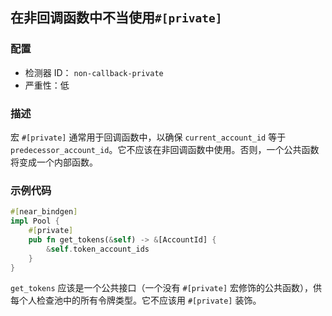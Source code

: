 ## 在非回调函数中不当使用`#[private]`

### 配置

* 检测器 ID： `non-callback-private`
* 严重性：低

### 描述

宏 `#[private]` 通常用于回调函数中，以确保 `current_account_id` 等于 `predecessor_account_id`。它不应该在非回调函数中使用。否则，一个公共函数将变成一个内部函数。

### 示例代码

```rust
#[near_bindgen]
impl Pool {
    #[private]
    pub fn get_tokens(&self) -> &[AccountId] {
        &self.token_account_ids
    }
}
```

`get_tokens` 应该是一个公共接口（一个没有 `#[private]` 宏修饰的公共函数），供每个人检查池中的所有令牌类型。它不应该用 `#[private]` 装饰。